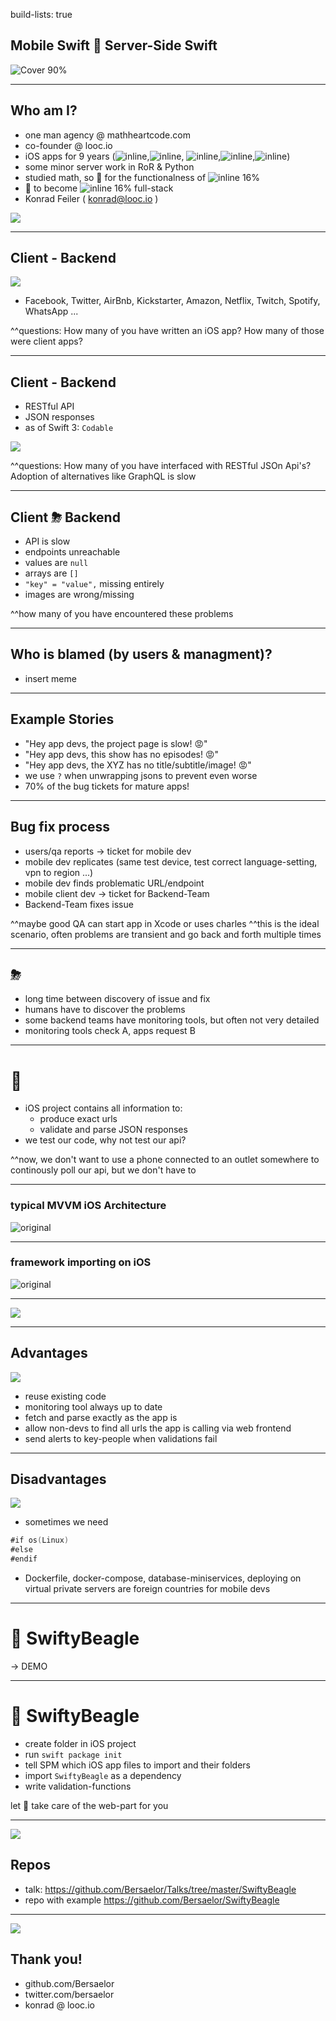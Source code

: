 build-lists: true

## Mobile Swift 👬 Server-Side Swift

![Cover 90%](cover.jpeg)

---

## Who am I?


- one man agency @ mathheartcode.com 
- co-founder @ looc.io 
- iOS apps for 9 years (![inline](tactica.png),![inline](looc.png), ![inline](nickplay.png),![inline](mtvplay.png),![inline](ccplay.png))
- some minor server work in RoR & Python 
- studied math, so 🎉 for the functionalness of ![inline 16%](swift.png)
- 🎉 to become ![inline 16%](swift.png) full-stack
- Konrad Feiler ( konrad@looc.io )

![](me.jpeg)

---

## Client - Backend
![](Illustrations.002.jpeg)

- Facebook, Twitter, AirBnb, Kickstarter, Amazon, Netflix, Twitch, Spotify, WhatsApp ...

^^questions:
How many of you have written an iOS app?
How many of those were client apps?


---

## Client - Backend

- RESTful API
- JSON responses
- as of Swift 3: `Codable`

![](Illustrations.002.jpeg)

^^questions:
How many of you have interfaced with RESTful JSOn Api's?
Adoption of alternatives like GraphQL is slow

---

## Client ⛈ Backend

- API is slow
- endpoints unreachable
- values are `null`
- arrays are `[]`
- `"key" = "value",` missing entirely
- images are wrong/missing

^^how many of you have encountered these problems

---

## Who is blamed (by users & managment)?

- insert meme

---

## Example Stories

- "Hey app devs, the project page is slow! 😡"
- "Hey app devs, this show has no episodes! 😡"
- "Hey app devs, the XYZ has no title/subtitle/image! 😡"
- we use `?` when unwrapping jsons to prevent even worse
- 70% of the bug tickets for mature apps!

---

## Bug fix process

- users/qa reports -> ticket for mobile dev
- mobile dev replicates (same test device, test correct language-setting, vpn to region ...)
- mobile dev finds problematic URL/endpoint
- mobile client dev -> ticket for Backend-Team
- Backend-Team fixes issue

^^maybe good QA can start app in Xcode or uses charles
^^this is the ideal scenario, often problems are transient and go back and forth multiple times

---

## ⛈

- long time between discovery of issue and fix
- humans have to discover the problems
- some backend teams have monitoring tools, but often not very detailed
- monitoring tools check A, apps request B

---

# 🤔

- iOS project contains all information to:
  - produce exact urls
  - validate and parse JSON responses
- we test our code, why not test our api?

^^now, we don't want to use a phone connected to an outlet somewhere to continously poll our api, but we don't have to

---

### typical MVVM iOS Architecture

![original](Illustrations.004.jpeg)

---

### framework importing on iOS

![original](Illustrations.005.jpeg)

---

![](Illustrations.006.jpeg)

---

## Advantages

![](Illustrations.006.jpeg)

+ reuse existing code 
+ monitoring tool always up to date
+ fetch and parse exactly as the app is
+ allow non-devs to find all urls the app is calling via web frontend
+ send alerts to key-people when validations fail

---

## Disadvantages

![](Illustrations.006.jpeg)

- sometimes we need

```swift
#if os(Linux) 
#else
#endif
``` 

- Dockerfile, docker-compose, database-miniservices, deploying on virtual private servers are foreign countries for mobile devs

---

# 🐶 SwiftyBeagle 

-> DEMO

---

# 🐶 SwiftyBeagle 
* create folder in iOS project
* run `swift package init`
* tell SPM which iOS app files to import and their folders
* import `SwiftyBeagle` as a dependency
* write validation-functions

let 🐶 take care of the web-part for you

---
![](Illustrations.006.jpeg)
## Repos

* talk: https://github.com/Bersaelor/Talks/tree/master/SwiftyBeagle
* repo with example https://github.com/Bersaelor/SwiftyBeagle


--- 
![](Illustrations.006.jpeg)
## Thank you!

* github.com/Bersaelor
* twitter.com/bersaelor
* konrad @ looc.io
